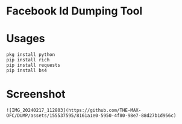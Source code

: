 # Facebook Id Dumping Tool
# Usages
```
pkg install python
pip install rich
pip install requests
pip install bs4
```
# Screenshot
```
![IMG_20240217_112803](https://github.com/THE-MAX-OFC/DUMP/assets/155537595/8161a1e0-5950-4f80-98e7-88d27b1d956c)
```
